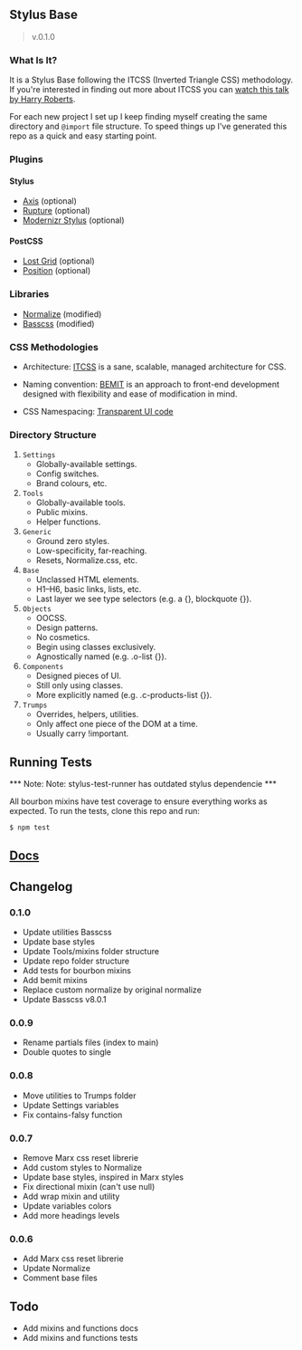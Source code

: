 ## Stylus Base

> v.0.1.0

### What Is It?

It is a Stylus Base following the ITCSS (Inverted Triangle CSS) methodology. If you're interested in finding out more about ITCSS you can [watch this talk by Harry Roberts](http://youtu.be/1OKZOV-iLj4).

For each new project I set up I keep finding myself creating the same directory and `@import` file structure. To speed things up I've generated this repo as a quick and easy starting point.

### Plugins

#### Stylus

* [Axis](http://axis.netlify.com/) (optional)
* [Rupture](http://jenius.github.io/rupture/) (optional)
* [Modernizr Stylus](https://www.npmjs.com/package/modernizr-stylus) (optional)

#### PostCSS

* [Lost Grid](http://corysimmons.github.io/lost/) (optional)
* [Position](https://github.com/seaneking/postcss-position) (optional)

### Libraries

* [Normalize](https://necolas.github.io/normalize.css/) (modified)
* [Basscss](http://www.basscss.com/docs/) (modified)

### CSS Methodologies

* Architecture:
 [ITCSS](http://csswizardry.net/talks/2014/11/itcss-dafed.pdf) is a sane, scalable, managed architecture for CSS.

* Naming convention:
 [BEMIT](http://csswizardry.com/2015/08/bemit-taking-the-bem-naming-convention-a-step-further/)  is an approach to front-end development designed with flexibility and ease of modification in mind.

* CSS Namespacing:
 [Transparent UI code](http://csswizardry.com/2015/03/more-transparent-ui-code-with-namespaces/)

### Directory Structure

1. `Settings`
    * Globally-available settings.
    * Config switches.
    * Brand colours, etc.
2. `Tools`
    * Globally-available tools.
    * Public mixins.
    * Helper functions.
3. `Generic`
    * Ground zero styles.
    * Low-specificity, far-reaching.
    * Resets, Normalize.css, etc.
4. `Base`
    * Unclassed HTML elements.
    * H1–H6, basic links, lists, etc.
    * Last layer we see type selectors (e.g. a {},  blockquote {}).
5. `Objects`
    * OOCSS.
    * Design patterns.
    * No cosmetics.
    * Begin using classes exclusively.
    * Agnostically named (e.g. .o-list {}).
6. `Components`
    * Designed pieces of UI.
    * Still only using classes.
    * More explicitly named (e.g. .c-products-list {}).
7. `Trumps`
    * Overrides, helpers, utilities.
    * Only affect one piece of the DOM at a time.
    * Usually carry !important.

## Running Tests

*** Note: Note: stylus-test-runner has outdated stylus dependencie ***

All bourbon mixins have test coverage to ensure everything works as expected. To run the tests, clone this repo and run:

```sh
$ npm test
```

## [Docs](https://github.com/wochap/stylus-base/blob/master/docs.md)

## Changelog

### 0.1.0

  * Update utilities Basscss
  * Update base styles
  * Update Tools/mixins folder structure
  * Update repo folder structure
  * Add tests for bourbon mixins
  * Add bemit mixins
  * Replace custom normalize by original normalize
  * Update Basscss v8.0.1

### 0.0.9

  * Rename partials files (index to main)
  * Double quotes to single

### 0.0.8

  * Move utilities to Trumps folder
  * Update Settings variables
  * Fix contains-falsy function

### 0.0.7

  * Remove Marx css reset librerie
  * Add custom styles to Normalize
  * Update base styles, inspired in Marx styles
  * Fix directional mixin (can't use null)
  * Add wrap mixin and utility
  * Update variables colors
  * Add more headings levels

### 0.0.6

  * Add Marx css reset librerie
  * Update Normalize
  * Comment base files

## Todo

  * Add mixins and functions docs  
  * Add mixins and functions tests
